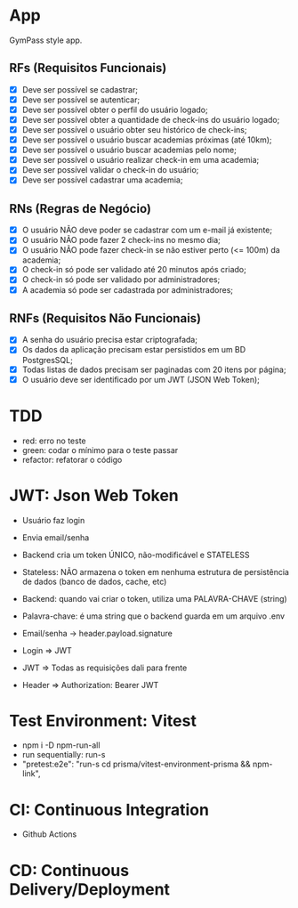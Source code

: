 # App

GymPass style app.

## RFs (Requisitos Funcionais)

- [x] Deve ser possível se cadastrar;
- [x] Deve ser possível se autenticar;
- [x] Deve ser possível obter o perfil do usuário logado;
- [x] Deve ser possível obter a quantidade de check-ins do usuário logado;
- [x] Deve ser possível o usuário obter seu histórico de check-ins;
- [x] Deve ser possível o usuário buscar academias próximas (até 10km);
- [x] Deve ser possível o usuário buscar academias pelo nome;
- [x] Deve ser possível o usuário realizar check-in em uma academia;
- [x] Deve ser possível validar o check-in do usuário;
- [x] Deve ser possível cadastrar uma academia;

## RNs (Regras de Negócio)

- [x] O usuário NÃO deve poder se cadastrar com um e-mail já existente;
- [x] O usuário NÃO pode fazer 2 check-ins no mesmo dia;
- [x] O usuário NÃO pode fazer check-in se não estiver perto (<= 100m) da academia;
- [x] O check-in só pode ser validado até 20 minutos após criado;
- [x] O check-in só pode ser validado por administradores;
- [x] A academia só pode ser cadastrada por administradores;

## RNFs (Requisitos Não Funcionais)

- [x] A senha do usuário precisa estar criptografada;
- [x] Os dados da aplicação precisam estar persistidos em um BD PostgresSQL;
- [x] Todas listas de dados precisam ser paginadas com 20 itens por página;
- [x] O usuário deve ser identificado por um JWT (JSON Web Token);

# TDD

- red: erro no teste
- green: codar o mínimo para o teste passar
- refactor: refatorar o código

# JWT: Json Web Token

- Usuário faz login
- Envia email/senha
- Backend cria um token ÚNICO, não-modificável e STATELESS
- Stateless: NÃO armazena o token em nenhuma estrutura de persistência de dados (banco de dados, cache, etc)
- Backend: quando vai criar o token, utiliza uma PALAVRA-CHAVE (string)
- Palavra-chave: é uma string que o backend guarda em um arquivo .env
- Email/senha -> header.payload.signature

- Login => JWT
- JWT => Todas as requisições dali para frente
- Header => Authorization: Bearer JWT

# Test Environment: Vitest

- npm i -D npm-run-all
- run sequentially: run-s
- "pretest:e2e": "run-s cd prisma/vitest-environment-prisma && npm-link",

# CI: Continuous Integration

- Github Actions

# CD: Continuous Delivery/Deployment
